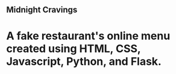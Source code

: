 ## Midnight Cravings

# A fake restaurant's online menu created using HTML, CSS, Javascript, Python, and Flask.
